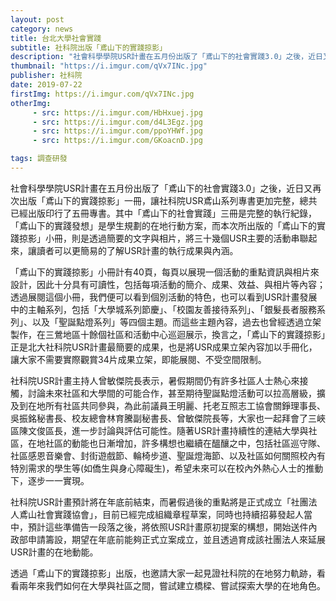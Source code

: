 ```yaml
---
layout: post
category: news
title: 台北大學社會實踐
subtitle: 社科院出版「鳶山下的實踐掠影」
description: "社會科學學院USR計畫在五月份出版了「鳶山下的社會實踐3.0」之後，近日又再次出版「鳶山下的實踐掠影」一冊，讓社科院USR鳶山系列專書更加完整，總共已經出版印行了五冊專書。其中「鳶山下的社會實踐」三冊是完整的執行紀錄，「鳶山下的實踐發想」是學生規劃的在地行動方案，而本次所出版的「鳶山下的實踐掠影」小冊，則是透過簡要的文字與相片，將三十幾個USR主要的活動串聯起來，讓讀者可以更簡易的了解USR計畫的執行成果與內涵。..."
thumbnail: "https://i.imgur.com/qVx7INc.jpg"
publisher: 社科院
date: 2019-07-22
firstImg: https://i.imgur.com/qVx7INc.jpg
otherImg:
     - src: https://i.imgur.com/HbHxuej.jpg
     - src: https://i.imgur.com/d4L3Egz.jpg
     - src: https://i.imgur.com/ppoYHWf.jpg
     - src: https://i.imgur.com/GKoacnD.jpg

tags: 調查研發
---
```


社會科學學院USR計畫在五月份出版了「鳶山下的社會實踐3.0」之後，近日又再次出版「鳶山下的實踐掠影」一冊，讓社科院USR鳶山系列專書更加完整，總共已經出版印行了五冊專書。其中「鳶山下的社會實踐」三冊是完整的執行紀錄，「鳶山下的實踐發想」是學生規劃的在地行動方案，而本次所出版的「鳶山下的實踐掠影」小冊，則是透過簡要的文字與相片，將三十幾個USR主要的活動串聯起來，讓讀者可以更簡易的了解USR計畫的執行成果與內涵。

「鳶山下的實踐掠影」小冊計有40頁，每頁以展現一個活動的重點資訊與相片來設計，因此十分具有可讀性，包括每項活動的簡介、成果、效益、與相片等內容；透過展閱這個小冊，我們便可以看到個別活動的特色，也可以看到USR計畫發展中的主軸系列，包括「大學城系列節慶」、「校園友善接待系列」、「銀髮長者服務系列」、以及「聖誕點燈系列」等四個主題。而這些主題內容，過去也曾經透過立架製作，在三鶯地區十餘個社區和活動中心巡迴展示，換言之，「鳶山下的實踐掠影」正是北大社科院USR計畫最簡要的成果，也是將USR成果立架內容加以手冊化，讓大家不需要實際觀賞34片成果立架，即能展閱、不受空間限制。

社科院USR計畫主持人曾敏傑院長表示，暑假期間仍有許多社區人士熱心來接觸，討論未來社區和大學間的可能合作，甚至期待聖誕點燈活動可以拉高層級，擴及到在地所有社區共同參與，為此前議員王明麗、托老互照志工協會關錚理事長、吳振銘秘書長、校友總會林育騰副秘書長、曾敏傑院長等，大家也一起拜會了三峽區陳文俊區長，進一步討論與評估可能性。隨著USR計畫持續性的連結大學與社區，在地社區的動能也日漸增加，許多構想也繼續在醞釀之中，包括社區巡守隊、社區感恩音樂會、封街遊戲節、輪椅步道、聖誕燈海節、以及社區如何關照校內有特別需求的學生等(如僑生與身心障礙生)，希望未來可以在校內外熱心人士的推動下，逐步一一實現。

社科院USR計畫預計將在年底前結束，而暑假過後的重點將是正式成立「社團法人鳶山社會實踐協會」，目前已經完成組織章程草案，同時也持續招募發起人當中，預計這些準備告一段落之後，將依照USR計畫原初提案的構想，開始送件內政部申請籌設，期望在年底前能夠正式立案成立，並且透過育成該社團法人來延展USR計畫的在地動能。

透過「鳶山下的實踐掠影」出版，也邀請大家一起見證社科院的在地努力軌跡，看看兩年來我們如何在大學與社區之間，嘗試建立橋樑、嘗試探索大學的在地角色。
